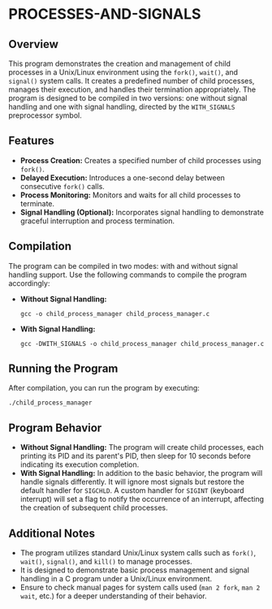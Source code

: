 # PROCESSES-AND-SIGNALS

## Overview

This program demonstrates the creation and management of child processes in a Unix/Linux environment using the `fork()`, `wait()`, and `signal()` system calls. It creates a predefined number of child processes, manages their execution, and handles their termination appropriately. The program is designed to be compiled in two versions: one without signal handling and one with signal handling, directed by the `WITH_SIGNALS` preprocessor symbol.

## Features

- **Process Creation:** Creates a specified number of child processes using `fork()`.
- **Delayed Execution:** Introduces a one-second delay between consecutive `fork()` calls.
- **Process Monitoring:** Monitors and waits for all child processes to terminate.
- **Signal Handling (Optional):** Incorporates signal handling to demonstrate graceful interruption and process termination.

## Compilation

The program can be compiled in two modes: with and without signal handling support. Use the following commands to compile the program accordingly:

- **Without Signal Handling:**

  ```
  gcc -o child_process_manager child_process_manager.c
  ```

- **With Signal Handling:**

  ```
  gcc -DWITH_SIGNALS -o child_process_manager child_process_manager.c
  ```

## Running the Program

After compilation, you can run the program by executing:

```
./child_process_manager
```

## Program Behavior

- **Without Signal Handling:** The program will create child processes, each printing its PID and its parent's PID, then sleep for 10 seconds before indicating its execution completion.
- **With Signal Handling:** In addition to the basic behavior, the program will handle signals differently. It will ignore most signals but restore the default handler for `SIGCHLD`. A custom handler for `SIGINT` (keyboard interrupt) will set a flag to notify the occurrence of an interrupt, affecting the creation of subsequent child processes.

## Additional Notes

- The program utilizes standard Unix/Linux system calls such as `fork()`, `wait()`, `signal()`, and `kill()` to manage processes.
- It is designed to demonstrate basic process management and signal handling in a C program under a Unix/Linux environment.
- Ensure to check manual pages for system calls used (`man 2 fork`, `man 2 wait`, etc.) for a deeper understanding of their behavior.

